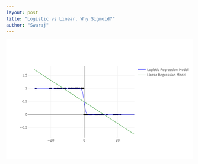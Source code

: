 ```yaml
---
layout: post
title: "Logistic vs Linear. Why Sigmoid?"
author: "Swaraj"
---
```


![Logistic](../assets/logistic.png)